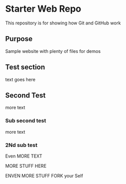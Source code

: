# Starter Web Repo

This repository is for showing how Git and GitHub work

## Purpose

Sample website with plenty of files for demos

## Test section

text goes here

## Second Test

more text

### Sub second test

more text 

### 2Nd sub test

Even MORE TEXT

MORE STUFF HERE

ENVEN MORE STUFF
FORK your Self